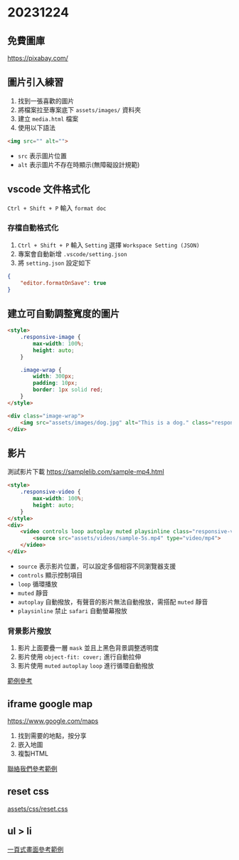 # 20231224

## 免費圖庫

https://pixabay.com/

## 圖片引入練習

1. 找到一張喜歡的圖片
2. 將檔案拉至專案底下 `assets/images/` 資料夾
3. 建立 `media.html` 檔案
4. 使用以下語法

```html
<img src="" alt="">
```

- `src` 表示圖片位置
- `alt` 表示圖片不存在時顯示(無障礙設計規範)

## vscode 文件格式化

`Ctrl + Shift + P` 輸入 `format doc`

### 存檔自動格式化

1. `Ctrl + Shift + P` 輸入 `Setting` 選擇 `Workspace Setting (JSON)`
2. 專案會自動新增 `.vscode/setting.json`
3. 將 `setting.json` 設定如下

```json
{
    "editor.formatOnSave": true
}
```

## 建立可自動調整寬度的圖片

```html
<style>
    .responsive-image {
        max-width: 100%;
        height: auto;
    }

    .image-wrap {
        width: 300px;
        padding: 10px;
        border: 1px solid red;
    }
</style>

<div class="image-wrap">
    <img src="assets/images/dog.jpg" alt="This is a dog." class="responsive-image">
</div>
```

## 影片

測試影片下載 https://samplelib.com/sample-mp4.html

```html
<style>
    .responsive-video {
        max-width: 100%;
        height: auto;
    }
</style>
<div>
    <video controls loop autoplay muted playsinline class="responsive-video">
        <source src="assets/videos/sample-5s.mp4" type="video/mp4">
    </video>
</div>
```

- `source` 表示影片位置，可以設定多個相容不同瀏覽器支援
- `controls` 顯示控制項目
- `loop` 循環播放
- `muted` 靜音
- `autoplay` 自動撥放，有聲音的影片無法自動撥放，需搭配 `muted` 靜音
- `playsinline` 禁止 `safari` 自動螢幕撥放


### 背景影片撥放

1. 影片上面要疊一層 `mask` 並且上黑色背景調整透明度
2. 影片使用 `object-fit: cover;` 進行自動拉伸
3. 影片使用 `muted` `autoplay` `loop` 進行循環自動撥放

[範例參考](background_video_player.html)


## iframe google map

https://www.google.com/maps

1. 找到需要的地點，按分享
2. 嵌入地圖
3. 複製HTML

[聯絡我們參考範例](contact_us.html)

## reset css

[assets/css/reset.css](assets/css/reset.css)

## ul > li

[一頁式畫面參考範例](header_menu.html)